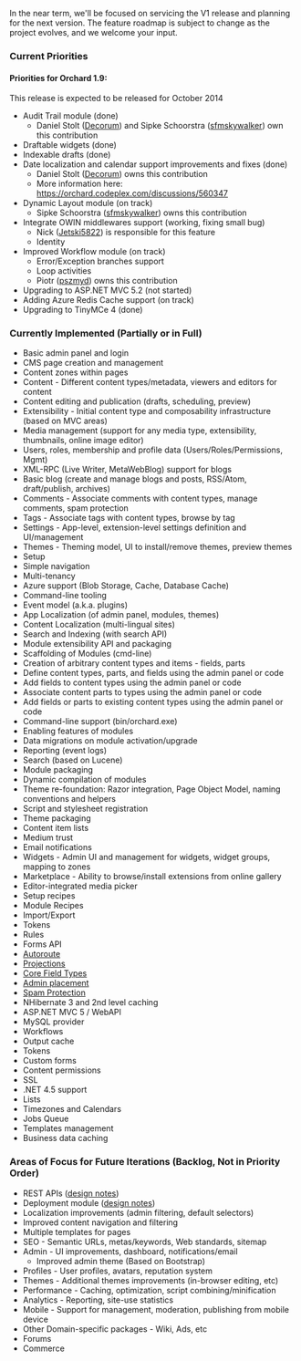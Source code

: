 In the near term, we'll be focused on servicing the V1 release and planning for the next version.
The feature roadmap is subject to change as the project evolves, and we welcome your input.

### Current Priorities

#### Priorities for Orchard 1.9:

This release is expected to be released for October 2014

* Audit Trail module (done)
  * Daniel Stolt ([Decorum](https://www.codeplex.com/site/users/view/Decorum)) and Sipke Schoorstra ([sfmskywalker](https://www.codeplex.com/site/users/view/sfmskywalker)) own this contribution
* Draftable widgets (done)
* Indexable drafts (done)
* Date localization and calendar support improvements and fixes (done)
  * Daniel Stolt ([Decorum](https://www.codeplex.com/site/users/view/Decorum)) owns this contribution
  * More information here: https://orchard.codeplex.com/discussions/560347
* Dynamic Layout module (on track)
  * Sipke Schoorstra ([sfmskywalker](https://www.codeplex.com/site/users/view/sfmskywalker)) owns this contribution
* Integrate OWIN middlewares support  (working, fixing small bug)
  * Nick ([Jetski5822](https://www.codeplex.com/site/users/view/Jetski5822)) is responsible for this feature
  * Identity
* Improved Workflow module (on track)
  * Error/Exception branches support
  * Loop activities
  * Piotr ([pszmyd](https://www.codeplex.com/site/users/view/pszmyd)) owns this contribution
* Upgrading to ASP.NET MVC 5.2 (not started)
* Adding Azure Redis Cache support (on track)
* Upgrading to TinyMCe 4 (done)

### Currently Implemented (Partially or in Full)

* Basic admin panel and login
* CMS page creation and management
* Content zones within pages
* Content - Different content types/metadata, viewers and editors for content 
* Content editing and publication (drafts, scheduling, preview)
* Extensibility - Initial content type and composability infrastructure (based on MVC areas)
* Media management (support for any media type, extensibility, thumbnails, online image editor)
* Users, roles, membership and profile data (Users/Roles/Permissions, Mgmt)
* XML-RPC (Live Writer, MetaWebBlog) support for blogs
* Basic blog (create and manage blogs and posts, RSS/Atom, draft/publish, archives)
* Comments - Associate comments with content types, manage comments, spam protection
* Tags - Associate tags with content types, browse by tag
* Settings - App-level, extension-level settings definition and UI/management
* Themes - Theming model, UI to install/remove themes, preview themes
* Setup
* Simple navigation
* Multi-tenancy
* Azure support (Blob Storage, Cache, Database Cache)
* Command-line tooling
* Event model (a.k.a. plugins)
* App Localization (of admin panel, modules, themes)
* Content Localization (multi-lingual sites)
* Search and Indexing (with search API)
* Module extensibility API and packaging
* Scaffolding of Modules (cmd-line)
* Creation of arbitrary content types and items - fields, parts
* Define content types, parts, and fields using the admin panel or code
* Add fields to content types using the admin panel or code
* Associate content parts to types using the admin panel or code
* Add fields or parts to existing content types using the admin panel or code
* Command-line support (bin/orchard.exe)
* Enabling features of modules
* Data migrations on module activation/upgrade
* Reporting (event logs)
* Search (based on Lucene)
* Module packaging
* Dynamic compilation of modules
* Theme re-foundation: Razor integration, Page Object Model, naming conventions and helpers
* Script and stylesheet registration
* Theme packaging
* Content item lists
* Medium trust
* Email notifications
* Widgets - Admin UI and management for widgets, widget groups, mapping to zones
* Marketplace - Ability to browse/install extensions from online gallery
* Editor-integrated media picker
* Setup recipes
* Module Recipes
* Import/Export
* Tokens
* Rules
* Forms API
* [Autoroute](http://orchard.codeplex.com/discussions/274916)
* [Projections](http://orchard.codeplex.com/discussions/274915)
* [Core Field Types](http://orchard.codeplex.com/discussions/274918)
* [Admin placement](http://orchard.codeplex.com/discussions/348649)
* [Spam Protection](http://orchard.codeplex.com/discussions/348654)
* NHibernate 3 and 2nd level caching
* ASP.NET MVC 5 / WebAPI
* MySQL provider
* Workflows
* Output cache
* Tokens
* Custom forms
* Content permissions
* SSL
* .NET 4.5 support
* Lists
* Timezones and Calendars
* Jobs Queue
* Templates management 
* Business data caching 

### Areas of Focus for Future Iterations (Backlog, Not in Priority Order)

* REST APIs ([design notes](https://orchard.codeplex.com/discussions/560607))
* Deployment module ([design notes](https://orchard.codeplex.com/discussions/452000))
* Localization improvements (admin filtering, default selectors)
* Improved content navigation and filtering
* Multiple templates for pages
* SEO - Semantic URLs, metas/keywords, Web standards, sitemap
* Admin - UI improvements, dashboard, notifications/email
  * Improved admin theme (Based on Bootstrap)
* Profiles - User profiles, avatars, reputation system
* Themes - Additional themes improvements (in-browser editing, etc)
* Performance - Caching, optimization, script combining/minification
* Analytics - Reporting, site-use statistics
* Mobile - Support for management, moderation, publishing from mobile device
* Other Domain-specific packages - Wiki, Ads, etc
* Forums 
* Commerce
